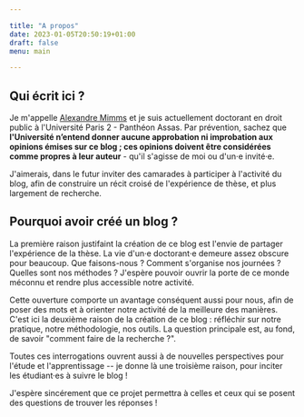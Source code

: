 ```yaml
---

title: "A propos"
date: 2023-01-05T20:50:19+01:00
draft: false
menu: main

---
```


## Qui écrit ici ?

Je m'appelle [Alexandre Mimms](https://www.linkedin.com/in/alexandre-mimms) et je suis actuellement doctorant en droit public à l'Université Paris 2 - Panthéon Assas. Par prévention, sachez que **l'Université n’entend donner aucune approbation ni improbation aux opinions émises sur ce blog ; ces opinions doivent être considérées comme propres à leur auteur** - qu'il s'agisse de moi ou d'un·e invité·e.

J'aimerais, dans le futur inviter des camarades à participer à l'activité du blog, afin de construire un récit croisé de l'expérience de thèse, et plus largement de recherche. 

## Pourquoi avoir créé un blog ?

La première raison justifaint la création de ce blog est l'envie de partager l'expérience de la thèse. La vie d'un·e doctorant·e demeure assez obscure pour beaucoup. Que faisons-nous ? Comment s'organise nos journées ? Quelles sont nos méthodes ? J'espère pouvoir ouvrir la porte de ce monde méconnu et rendre plus accessible notre activité.

Cette ouverture comporte un avantage conséquent aussi pour nous, afin de poser des mots et à orienter notre activité de la meilleure des manières. C'est ici la deuxième raison de la création de ce blog : réfléchir sur notre pratique, notre méthodologie, nos outils. La question principale est, au fond, de savoir "comment faire de la recherche ?".

Toutes ces interrogations ouvrent aussi à de nouvelles perspectives pour l'étude et l'apprentissage -- je donne là une troisième raison, pour inciter les étudiant·es à suivre le blog ! 

J'espère sincérement que ce projet permettra à celles et ceux qui se posent des questions de trouver les réponses !







